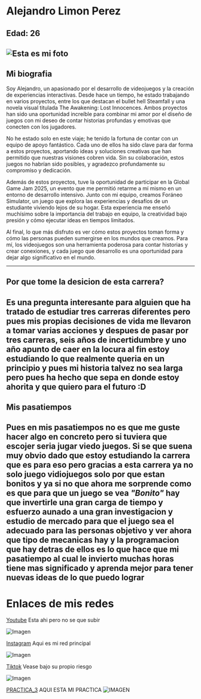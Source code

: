# Alejandro Limon Perez

## Edad: 26

![Esta es mi foto](https://scontent.fmex26-1.fna.fbcdn.net/v/t1.6435-9/35539427_1442739889161543_1846787532998574080_n.jpg?_nc_cat=100&ccb=1-7&_nc_sid=127cfc&_nc_eui2=AeHLZFCMApbotub2Q5u0QThM99k33i-baDX32TfeL5toNd89zQlR3SiBCCLQfaVtE_rQ0Gi-he4wHkuX-HrIZV0x&_nc_ohc=gLC-Dtbx2JcQ7kNvgGfSXzk&_nc_oc=AdhQ767D6M47mtKx9C35lup0Jhc-BJ94WdsB-jyq4GXQFzG-HRhiqJrT3zokxtgB5RQ&_nc_zt=23&_nc_ht=scontent.fmex26-1.fna&_nc_gid=AGsKpW-7n9xIe8QYO_dCOIz&oh=00_AYDHQ632cOtoS9maCCqonoSulab_VdBmkgaKnRwcAAos-Q&oe=67D99055)
---
## Mi biografia
Soy Alejandro, un apasionado por el desarrollo de videojuegos y la creación de experiencias interactivas. Desde hace un tiempo, he estado trabajando en varios proyectos, entre los que destacan el bullet hell Steamfall y una novela visual titulada The Awakening: Lost Innocences. Ambos proyectos han sido una oportunidad increíble para combinar mi amor por el diseño de juegos con mi deseo de contar historias profundas y emotivas que conecten con los jugadores.

No he estado solo en este viaje; he tenido la fortuna de contar con un equipo de apoyo fantástico. Cada uno de ellos ha sido clave para dar forma a estos proyectos, aportando ideas y soluciones creativas que han permitido que nuestras visiones cobren vida. Sin su colaboración, estos juegos no habrían sido posibles, y agradezco profundamente su compromiso y dedicación.

Además de estos proyectos, tuve la oportunidad de participar en la Global Game Jam 2025, un evento que me permitió retarme a mí mismo en un entorno de desarrollo intensivo. Junto con mi equipo, creamos Foráneo Simulator, un juego que explora las experiencias y desafíos de un estudiante viviendo lejos de su hogar. Esta experiencia me enseñó muchísimo sobre la importancia del trabajo en equipo, la creatividad bajo presión y cómo ejecutar ideas en tiempos limitados.

Al final, lo que más disfruto es ver cómo estos proyectos toman forma y cómo las personas pueden sumergirse en los mundos que creamos. Para mí, los videojuegos son una herramienta poderosa para contar historias y crear conexiones, y cada juego que desarrollo es una oportunidad para dejar algo significativo en el mundo.

--- 

## Por que tome la desicion de esta carrera?
Es una pregunta interesante para alguien que ha tratado de estudiar tres carreras diferentes pero pues mis propias decisiones de vida me llevaron a tomar varias acciones y despues de pasar por tres carreras, seis años de incertidumbre y uno año apunto de caer en la locura al fin estoy estudiando lo que realmente queria en un principio y pues mi historia talvez no sea larga pero pues ha hecho que sepa en donde estoy ahorita y que quiero para el futuro :D
---

## Mis pasatiempos

Pues en mis pasatiempos no es que me guste hacer algo en concreto pero si tuviera que escojer seria jugar viedo juegos. Si se que suena muy obvio dado que estoy estudiando la carrera que es para eso pero gracias a esta carrera ya no solo juego vidiojuegos solo por que estan bonitos y ya si no que ahora me sorprende como es que para que un juego se vea *"Bonito"* hay que invertirle una gran carga de tiempo y esfuerzo aunado a una gran investigacion y estudio de mercado para que el juego sea el adecuado para las personas objetivo y ver ahora que tipo de mecanicas hay y la programacion que hay detras de ellos es lo que hace que mi pasatiempo al cual le invierto muchas horas tiene mas significado y aprenda mejor para tener nuevas ideas de lo que puedo lograr
---

# Enlaces de mis redes

[Youtube](https://www.youtube.com/@angrystudio7010) Esta ahi pero no se que subir

![Imagen](https://i.ytimg.com/vi/vwlSxTah-VM/hq720.jpg?sqp=-oaymwEhCK4FEIIDSFryq4qpAxMIARUAAAAAGAElAADIQj0AgKJD&rs=AOn4CLAoQBw5IWY0iz6-fG89lf8maawrrA)

[Instagram](https://www.instagram.com/alex_lp19/) Aqui es mi red principal

![Imagen](https://i.pinimg.com/236x/3b/2c/b2/3b2cb2d6c4ee487ffd3705dce398dfb2.jpg)

[Tiktok](https://www.tiktok.com/@angrydamon) Vease bajo su propio riesgo
 
![Imagen](https://img.ifunny.co/images/613821340dadf73776121de2e65f12564bb26a63a59a3d8c31deadb47e996b39_1.jpg)

[PRACTICA_3](https://github.com/Angry6irds/Practica-3.git) AQUI ESTA MI PRACTICA
![IMAGEN](https://s1.zerochan.net/Dandadan.600.3886798.jpg)






